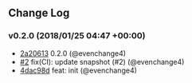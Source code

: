 ## Change Log

### v0.2.0 (2018/01/25 04:47 +00:00)

* [2a20613](https://github.com/evenchange4/react-intl.macro/commit/2a20613f46eb7ce9eab3e7723bc87798ba0758f9) 0.2.0 (@evenchange4)
* [#2](https://github.com/evenchange4/react-intl.macro/pull/2) fix(CI): update snapshot (#2) (@evenchange4)
* [4dac98d](https://github.com/evenchange4/react-intl.macro/commit/4dac98d945608050c2bcb19750d5115c8df494f3) feat: init (@evenchange4)
